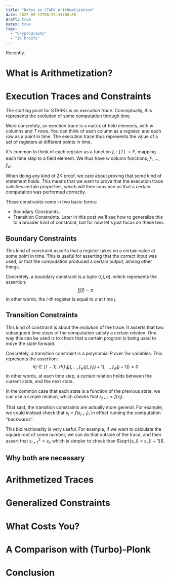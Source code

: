 ```yaml
---
title: "Notes on STARK Arithmetization"
date: 2022-09-22T08:51:31+00:00
draft: true
katex: true
tags:
  - "Cryptography"
  - "ZK Proofs"
---
```


Recently.

# What is Arithmetization?

# Execution Traces and Constraints

The starting point for STARKs is an *execution trace*.
Conceptually, this represents the evolution
of some computation through time.

More concretely, an exection trace is a matrix
of field elements, with $w$ columns and $T$ rows.
You can think of each column as a register,
and each row as a point in time.
The execution trace thus represents the value of
a set of registers at different points in time.

It's common to think of each register as
a function $f_i : [T] \to \mathbb{F}$, mapping
each time step to a field element.
We thus have $w$ column functions, $f_1, \ldots, f_w$.

When doing any kind of ZK proof, we care about
proving that some kind of statement holds.
This means that we want to prove that the execution
trace satisfies certain properties, which will
then convince us that a certain computation
was performed correctly.

These constraints come in two basic forms:
- Boundary Constraints.
- Transition Constraints.
Later in this post we'll see how to generalize
this to a broader kind of constraint, but for
now let's just focus on these two.

## Boundary Constraints

This kind of constraint asserts that a register
takes on a certain value at some point in time.
This is useful for asserting that the correct
input was used, or that the computation produced
a certain output, among other things.

Concretely, a boundary constraint is a tuple
$(i, j, \alpha)$, which represents the assertion:
$$
f_i[j] = \alpha
$$
In other words, the $i$-th register is equal
to $\alpha$ at time $j$.

## Transition Constraints

This kind of constraint is about the *evolution*
of the trace.
It asserts that two subsequent time steps of the
computation satisfy a certain relation.
One way this can be used is to check that a certain
program is being used to move the state forward.

Concretely, a transition constraint is
a polynomial $P$ over $2w$ variables.
This represents the assertion:
$$
\forall j \in [T - 1].\ P(f_1[j], \ldots, f_w[j], f_1[j + 1], \ldots, f_w[j + 1]) = 0
$$
In other words, at each time step, a certain relation
holds between the current state, and the next state.

In the common case that each state is a function
of the previous state, we can use a simple relation,
which checks that $s_{j + 1} = f(s_j)$.

That said, the transition constraints are actually
more general. For example, we could instead
check that $s_{j} = f(s_{j + 1})$, in effect
running the computation "backwards".

This bidirectionality is very useful.
For example, if we want to calculate the square root
of some number, we can do that outside of the trace,
and then assert that $s_{i + 1}^2 = s_i$,
which is simpler to check than $\sqrt{s_i} = s_{i + 1}$.

## Why both are necessary

# Arithmetized Traces

# Generalized Constraints

# What Costs You?

# A Comparison with (Turbo)-Plonk

# Conclusion
